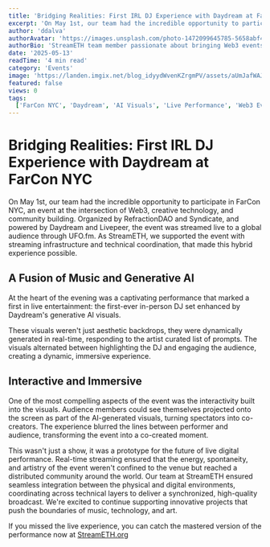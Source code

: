 ```yaml
---
title: 'Bridging Realities: First IRL DJ Experience with Daydream at FarCon NYC'
excerpt: 'On May 1st, our team had the incredible opportunity to participate in FarCon NYC, an event at the intersection of Web3, creative technology, and community building. As StreamETH, we supported the event with streaming infrastructure and technical coordination, that made this hybrid experience possible.'
author: 'ddalva'
authorAvatar: 'https://images.unsplash.com/photo-1472099645785-5658abf4ff4e?w=150&h=150&fit=crop&crop=face'
authorBio: 'StreamETH team member passionate about bringing Web3 events to global audiences through innovative livestreaming technology.'
date: '2025-05-13'
readTime: '4 min read'
category: 'Events'
image: 'https://landen.imgix.net/blog_idyydWvenKZrgmPV/assets/aUmJafWAJbSPTXRT.jpg?w=1600'
featured: false
views: 0
tags:
  ['FarCon NYC', 'Daydream', 'AI Visuals', 'Live Performance', 'Web3 Events']
---
```


# Bridging Realities: First IRL DJ Experience with Daydream at FarCon NYC

On May 1st, our team had the incredible opportunity to participate in FarCon NYC, an event at the intersection of Web3, creative technology, and community building. Organized by RefractionDAO and Syndicate, and powered by Daydream and Livepeer, the event was streamed live to a global audience through UFO.fm. As StreamETH, we supported the event with streaming infrastructure and technical coordination, that made this hybrid experience possible.

## A Fusion of Music and Generative AI

At the heart of the evening was a captivating performance that marked a first in live entertainment: the first-ever in-person DJ set enhanced by Daydream's generative AI visuals.

These visuals weren't just aesthetic backdrops, they were dynamically generated in real-time, responding to the artist curated list of prompts. The visuals alternated between highlighting the DJ and engaging the audience, creating a dynamic, immersive experience.

## Interactive and Immersive

One of the most compelling aspects of the event was the interactivity built into the visuals. Audience members could see themselves projected onto the screen as part of the AI-generated visuals, turning spectators into co-creators. The experience blurred the lines between performer and audience, transforming the event into a co-created moment.

This wasn't just a show, it was a prototype for the future of live digital performance. Real-time streaming ensured that the energy, spontaneity, and artistry of the event weren't confined to the venue but reached a distributed community around the world. Our team at StreamETH ensured seamless integration between the physical and digital environments, coordinating across technical layers to deliver a synchronized, high-quality broadcast. We're excited to continue supporting innovative projects that push the boundaries of music, technology, and art.

If you missed the live experience, you can catch the mastered version of the performance now at [StreamETH.org](https://streameth.org/680f5e9bc149844bac7f034c/watch?session=681fe5cac149844baca9c474)
